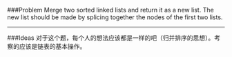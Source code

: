###Problem
Merge two sorted linked lists and return it as a new list. The new list should be made by splicing together the nodes of the first two lists.  

---

###Ideas
对于这个题，每个人的想法应该都是一样的吧（归并排序的思想）。考察的应该是链表的基本操作。

